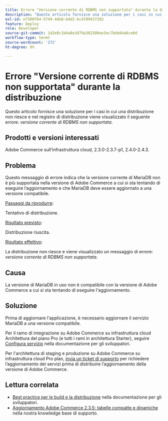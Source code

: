 ```yaml
---
title: Errore "Versione corrente di RDBMS non supportata" durante la distribuzione
description: "Questo articolo fornisce una soluzione per i casi in cui una distribuzione non riesce e si verifica il seguente errore nel registro di distribuzione: *la versione corrente di RDBMS non è supportata*."
exl-id: e7300f64-5749-4de8-b4d2-bc4789437282
feature: Deploy
role: Developer
source-git-commit: 1d2e0c1b4a8e3d79a362500ee3ec7bde84a6ce0d
workflow-type: tm+mt
source-wordcount: '272'
ht-degree: 0%

---
```


# Errore &quot;Versione corrente di RDBMS non supportata&quot; durante la distribuzione

Questo articolo fornisce una soluzione per i casi in cui una distribuzione non riesce e nel registro di distribuzione viene visualizzato il seguente errore: *versione corrente di RDBMS non supportata*.

## Prodotti e versioni interessati

Adobe Commerce sull’infrastruttura cloud, 2.3.0-2.3.7-p1, 2.4.0-2.4.3.

## Problema

Questo messaggio di errore indica che la versione corrente di MariaDB non è più supportata nella versione di Adobe Commerce a cui si sta tentando di eseguire l’aggiornamento e che MariaDB deve essere aggiornato a una versione compatibile.


<u>Passaggi da riprodurre</u>:

Tentativo di distribuzione.

<u>Risultato previsto</u>:

Distribuzione riuscita.

<u>Risultato effettivo</u>:

La distribuzione non riesce e viene visualizzato un messaggio di errore: *versione corrente di RDBMS non supportata*.

## Causa

La versione di MariaDB in uso non è compatibile con la versione di Adobe Commerce a cui si sta tentando di eseguire l&#39;aggiornamento.

## Soluzione

Prima di aggiornare l&#39;applicazione, è necessario aggiornare il servizio MariaDB a una versione compatibile.


Per il ramo di integrazione su Adobe Commerce su infrastruttura cloud Architettura del piano Pro (e tutti i rami in architettura Starter), seguire [Configura servizio](https://devdocs.magento.com/cloud/project/services.html) nella documentazione per gli sviluppatori.

Per l&#39;architettura di staging e produzione su Adobe Commerce su infrastruttura cloud Pro plan, [invia un ticket di supporto](/help/help-center-guide/help-center/magento-help-center-user-guide.md#submit-ticket) per richiedere l’aggiornamento dei servizi prima di distribuire l’aggiornamento della versione di Adobe Commerce.


## Lettura correlata

* [Best practice per le build e la distribuzione](https://devdocs.magento.com/cloud/reference/discover-deploy.html#best-practices) nella documentazione per gli sviluppatori.
* [Aggiornamento Adobe Commerce 2.3.5: tabelle compatte e dinamiche](https://experienceleague.adobe.com/docs/commerce-operations/implementation-playbook/best-practices/maintenance/commerce-235-upgrade-prerequisites-mariadb.html) nella nostra knowledge base di supporto.
